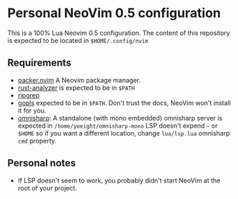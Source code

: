 Personal NeoVim 0.5 configuration
=================================

This is a 100% Lua Neovim 0.5 configuration. The content of this repository is
expected to be located in `$HOME/.config/nvim`

## Requirements
* [packer.nvim] A Neovim package manager.
* [rust-analyzer] is expected to be in `$PATH`
* [ripgrep]
* [gopls] expected to be in `$PATH`. Don't trust the docs, NeoVim won't install it for you.
* [omnisharp]: A standalone (with mono embedded) omnisharp server is expected in `/home/yoeight/omnisharp-mono`
  LSP doesn't expend `~` or `$HOME` so if you want a different location, change `lua/lsp.lua` omnisharp `cmd` property.

## Personal notes
* If LSP doesn't seem to work, you probably didn't start NeoVim at the root of your project.

[packer.nvim]: https://github.com/wbthomason/packer.nvim#quickstart
[rust-analyzer]: https://rust-analyzer.github.io/manual.html#installation
[ripgrep]: https://github.com/BurntSushi/ripgrep#installation
[omnisharp]: https://github.com/OmniSharp/omnisharp-roslyn/releases
[gopls]: https://github.com/golang/tools/tree/master/gopls


